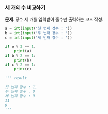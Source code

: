 ### 세 개의 수 비교하기
**문제**. 정수 세 개를 입력받아 홀수만 출력하는 코드 작성.
```py
a = int(input('첫 번째 정수 : '))
b = int(input('두 번째 정수 : '))
c = int(input('세 번째 정수 : '))

if a % 2 == 1:
    print(a)
if b % 2 == 1:
    print(b)
if c % 2 == 1:
    print(c)

''' result

첫 번째 정수 : 11
두 번째 정수 : 8
세 번째 정수 : 9
11
9
'''
```